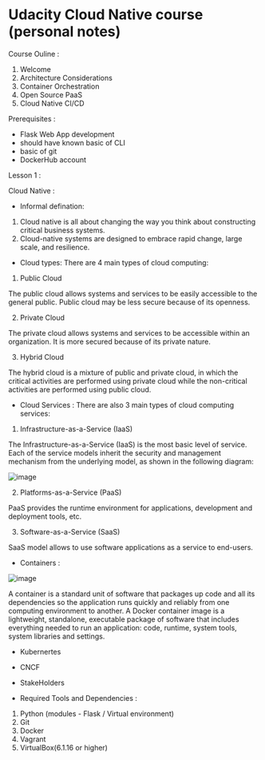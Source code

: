 # Udacity Cloud Native course (personal notes)

Course Ouline :
1. Welcome
2. Architecture Considerations
3. Container Orchestration
4. Open Source PaaS
5. Cloud Native CI/CD

Prerequisites :
* Flask Web App development
* should have known basic of CLI
* basic of git
* DockerHub account

Lesson 1 :

Cloud Native :

* Informal defination:
1. Cloud native is all about changing the way you think about constructing critical business systems.
2. Cloud-native systems are designed to embrace rapid change, large scale, and resilience.

* Cloud types:
There are 4 main types of cloud computing:

1. Public Cloud

The public cloud allows systems and services to be easily accessible to the general public. Public cloud may be less secure because of its openness.

 2. Private Cloud
 
The private cloud allows systems and services to be accessible within an organization. It is more secured because of its private nature.

 3. Hybrid Cloud
 
The hybrid cloud is a mixture of public and private cloud, in which the critical activities are performed using private cloud while the non-critical activities are performed using public cloud.

* Cloud Services :
There are also 3 main types of cloud computing services:

1. Infrastructure-as-a-Service (IaaS)

The Infrastructure-as-a-Service (IaaS) is the most basic level of service. Each of the service models inherit the security and management mechanism from the underlying model, as shown in the following diagram:

![image](https://user-images.githubusercontent.com/72031540/123563422-2c397880-d7d2-11eb-9fb8-a6cf2217032a.png)

2. Platforms-as-a-Service (PaaS)

PaaS provides the runtime environment for applications, development and deployment tools, etc.

3. Software-as-a-Service (SaaS)

SaaS model allows to use software applications as a service to end-users.

* Containers :

![image](https://user-images.githubusercontent.com/72031540/123563607-5475a700-d7d3-11eb-9b94-fcfefa7580f4.png)

A container is a standard unit of software that packages up code and all its dependencies so the application runs quickly and reliably from one computing environment to another. A Docker container image is a lightweight, standalone, executable package of software that includes everything needed to run an application: code, runtime, system tools, system libraries and settings.

* Kubernertes
* CNCF
* StakeHolders


* Required Tools and Dependencies :
1. Python (modules - Flask / Virtual environment)
2. Git
3. Docker
4. Vagrant
5. VirtualBox(6.1.16 or higher)

